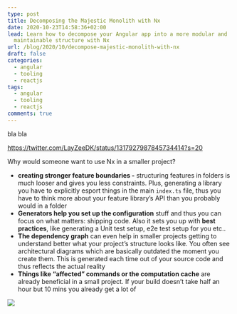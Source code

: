 ```yaml
---
type: post
title: Decomposing the Majestic Monolith with Nx
date: 2020-10-23T14:58:36+02:00
lead: Learn how to decompose your Angular app into a more modular and
  maintainable structure with Nx
url: /blog/2020/10/decompose-majestic-monolith-with-nx
draft: false
categories:
  - angular
  - tooling
  - reactjs
tags:
  - angular
  - tooling
  - reactjs
comments: true
---
```

bla bla

https://twitter.com/LayZeeDK/status/1317927987845734414?s=20


Why would someone want to use Nx in a smaller project?

* **creating stronger feature boundaries -** structuring features in folders is much looser and gives you less constraints. Plus, generating a library you have to explicitly esport things in the main `index.ts` file, thus you have to think more about your feature library’s API than you probably would in a folder
* **Generators help you set up the configuration** stuff and thus you can focus on what matters: shipping code. Also it sets you up with **best practices**, like generating a Unit test setup, e2e test setup for you etc..
* **The dependency graph** can even help in smaller projects getting to understand better what your project’s structure looks like. You often see architectural diagrams which are basically outdated the moment you create them. This is generated each time out of your source code and thus reflects the actual reality
* **Things like “affected” commands or the computation cache** are already beneficial in a small project. If your build doesn’t take half an hour but 10 mins you already get a lot of

![](/blog/assets/imgs/aspnetprojectstructure.jpg)